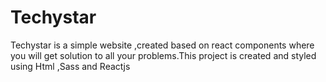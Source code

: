 # Techystar
Techystar is a simple website ,created based on react components where you will get solution to all your problems.This project is created and styled using Html ,Sass and Reactjs 
